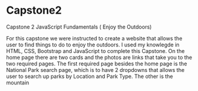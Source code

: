 # Capstone2
Capstone 2 JavaScript Fundamentals ( Enjoy the Outdoors)


For this capstone we were instructed to create a website that allows the user to find things to do to enjoy the outdoors. I used my knowlegde in HTML, CSS, Bootstrap and JavaScript to complete this Capstone. On the home page there are two cards and the photos are links that take you to the two required pages. The first required page besides the home page is the National Park search page, which is to have 2 dropdowns that allows the user to search up parks by Location and Park Type. The other is the mountain
